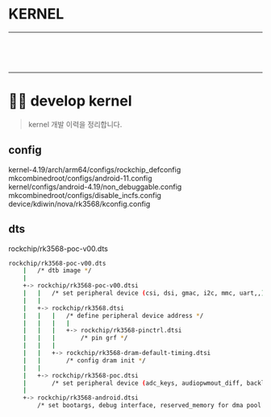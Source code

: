 # KERNEL


<hr/>
<br/>
<br/>
<br/>
<hr/>



# 👨‍💻 develop kernel
> kernel 개발 이력을 정리합니다.

## config

kernel-4.19/arch/arm64/configs/rockchip_defconfig   
mkcombinedroot/configs/android-11.config  
kernel/configs/android-4.19/non_debuggable.config  
mkcombinedroot/configs/disable_incfs.config  
device/kdiwin/nova/rk3568/kconfig.config   


## dts

rockchip/rk3568-poc-v00.dts

```bash
rockchip/rk3568-poc-v00.dts
	|	/* dtb image */
	|
	+-> rockchip/rk3568-poc-v00.dtsi
	|	|	/* set peripheral device (csi, dsi, gmac, i2c, mmc, uart,,) */
	|	|
	|	+-> rockchip/rk3568.dtsi
	|	|	|	/* define peripheral device address */
	|	|	|	|
	|	|	|	+-> rockchip/rk3568-pinctrl.dtsi
	|	|	|		/* pin grf */ 
	|	|	|
	|	|	+-> rockchip/rk3568-dram-default-timing.dtsi
	|	|		/* config dram init */
	|	|	
	|	+-> rockchip/rk3568-poc.dtsi
	|		/* set peripheral device (adc_keys, audiopwmout_diff, backlight, led, sound ,dsi, i2c,,) */
	|
	+-> rockchip/rk3568-android.dtsi
		/* set bootargs, debug interface, reserved_memory for dma pool and ramoops, vop */
```
